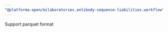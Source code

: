 ```yaml
---
"@platforma-open/milaboratories.antibody-sequence-liabilities.workflow": patch
---
```


Support parquet format
